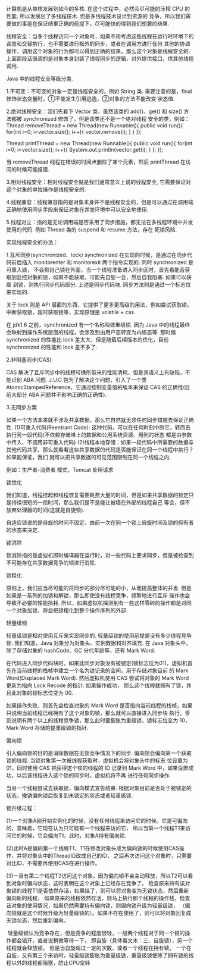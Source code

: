 计算机是从单核发展到如今的多核. 在这个过程中，必然会尽可能的压榨 CPU 的性能. 所以发展出了多线程技术. 但是多线程技术设计到资源的
竞争，所以我们需要做的事是在保证结果正确的前提下，尽可能快的得到我们想要的结果.

线程安全：当多个线程访问一个对象时，如果不用考虑这些线程在运行时环境下的调度和交替执行，也不需要进行额外的同步，或者在调用方进行任何
其他的协调操作，调用这个对象的行为都可以得到正确的结果，那么这个对象是线程安全的.
上面那段话强调的是对象本身封装了线程同步的逻辑，对外提供接口，供其他线程调用.

Java 中的线程安全等级分类.

1.不可变：不可变的对象一定是线程安全的，例如 String 类. 需要注意的是，final 修饰状态变量时，①不能发生引用逃逸，②对象的方法不能改变
状态值.

2.绝对线程安全：我们先看下 Vector 类，虽然该类的 add()、get() 和 size() 方法都被 synchronized 修饰了，但是该类还不是一个绝对线程
安全的类，例如：
Thread removeThread = new Thread(new Runnable(){
    public void run(){
        for(int i=0; i<vector.size(); i++){
            vector.remove(i);
        }
    }
});

Thread printThread = new Thread(new Runnable(){
    public void run(){
        for(int i=0; i<vector.size(); i++){
            System.out.println(vector.get(i);
        }
    };
});

当 removeThread 线程在错误的时间点删除了某个元素，然后 printThread 在访问的时候可能报错.

3.相对线程安全：相对线程安全就是我们通常意义上说的线程安全, 它需要保证对这个对象的单独操作是线程安全的.

4.线程兼容：线程兼容指的是对象本身并不是线程安全的，但是可以通过在调用端正确地使用同步手段来保证对象在并发环境中可以安全地使用.

5.线程对立：指的是无论调用端是否采用了同步措施，都无法在多线程环境中并发使用的代码. 例如 Thread 类的 suspend 和 resume 方法，存在
死锁风险.

实现线程安全的办法：

1.互斥同步(synchronized、lock)
synchronized 在实现的时候，是通过在同步代码前后插入 monitorenter 和 monitorexit 两个指令实现的. 同时 synchronized 是可重入锁，
不会把自己锁在外面，当一个线程准备进入同步区时，首先看能否获取到监控对象的锁，如果不能获取，可能先自旋一会，然后自我阻塞. 如果可以获取
到锁，则执行同步代码部分. 上述是同步代码块. 同步方法则是通过一个标志位来实现的.

关于 lock 则是 API 层面的东西，它提供了更多更高级的用法，例如尝试获取锁，中断获取锁，超时获取锁等，实现原理是 volatile + cas.

在 jdk1.6 之前，synchronized 有一个名称叫做重级锁. 因为 Java 中的线程最终会映射到操作系统层面的线程，会涉及到由用户态转变为内核态等.
那时候 synchronized 的性能比 lock 差太大，但是随着后续版本的优化，目前 synchronized 的性能和 lock 差不多了.

2.非阻塞同步(CAS)

CAS 解决了互斥同步中的线程转换所带来的性能消耗，但是其语义上有缺陷，不能识别 ABA 问题. J.U.C 包为了解决这个问题，引入了一个类
AtomicStampedReference，它通过控制变量值的版本来保证 CAS 的正确性(目前大部分 ABA 问题并不影响正确的正确性).

3.无同步方案

如果一个方法本来就不涉及共享数据，那么它自然就无须任何同步措施去保证正确性.
(1)可重入代码(Reentrant Code): 这种代码，可以在任何时刻中断它，转而去执行另一段代码(不依赖存储堆上的数据和公用系统资源、用到的状态
都是由参数中传入、不调用非可重入代码)
(2)线程本地存储：如果一段代码中所需要的数据与其他代码共享，那么就看看这些共享数据的代码是否能保证在同一个线程中执行？如果能保证，我们
就可以把共享数据的可见范围限制在同一个线程之内.

例如：生产者-消费者 模式，Tomcat 处理请求


锁优化

我们知道，线程挂起和线程恢复需要耗费大量的时间，但是如果共享数据的锁定只是持续很短的一段时间，那么我们是不是能让被墙在外部的线程自己
等会，但不放弃处理器的时间(这就是自旋锁).

自适应锁说的是自旋的时间不固定，由前一次在同一个锁上自旋时间及锁的拥有者的状态来决定.

锁消除

锁消除指的是虚拟机即时编译器在运行时，对一些代码上要求同步，但是被检查到不可能存在共享数据竞争的锁进行消除.

锁粗化

原则上，我们应当尽可能的将同步的部分尽可能的小，从而提高整体的并发. 但是如果是一系列的加锁和解锁，那么即使没有线程竞争，频繁地进行互斥
操作也会导致不必要的性能损耗. 所以，如果虚拟机探测到有一些这样零碎的操作都是对同一个对象加锁，将会把锁粗化到整个操作序列的外部.

轻量级锁

轻量级锁是相对使用互斥来实现同步的. 轻量级锁的使用前提是没有多少线程竞争锁. 我们知道，Java 对象分为对象头、实例数据和对齐填充. 在 Java
对象头中，除了存储对象的 hashCode、GC 分代年龄等，还有 Mark Word.

在代码进入同步代码块时，如果此同步对象没有被锁定(锁标志位为01)，虚拟机首先在当前线程的栈帧中建立一个名为锁记录的空间，用于存储对象目前
的 Mark Word(Displaced Mark Word). 然后虚拟机使用 CAS 尝试将对象的 Mark Word 更新为指向 Lock Recode 的指针. 如果操作成功，
那么这个线程就拥有了锁，并且此对象的锁标志位变为 00.

如果操作失败，则首先会检查对象的 Mark Word 是否指向当前线程的栈帧，如果只说明当前线程已经拥有了这个对象的锁，那么就可以直接进入同步块
执行，否则说明有两个以上的线程竞争锁，那么此时要膨胀为重级锁，锁标志位变为 10，Mark Word 存储的是重级锁的指针.

偏向锁

引入偏向锁的目的是消除数据在无锁竞争情况下的同步. 偏向锁会偏向第一个获取锁的线程. 当锁对象第一次被线程获取时，虚拟机会将对象头中的标志
位设置为 01，同时使用 CAS 把获得这个锁的线程的 ID 记录到 Mark Word 中，如果设置成功，以后该线程进入这个锁的同步时，虚拟机将不再
进行任何同步操作.

当另一个线程尝试去获取锁，偏向模式宣告结束. 根据对象目前是否处于被锁定的状态，撤销偏向锁后恢复到未锁定的状态或者轻量级锁.

锁升级过程：

(1)一个对象A刚开始实例化的时候，没有任何线程来访问它的时候。它是可偏向的，意味着，它现在认为只可能有一个线程来访问它，
所以当第一个线程T1来访问它的时候，它会偏向T1，此时，对象A持有偏向锁.

(2)此时A是偏向第一个线程T1，T1在修改对象头成为偏向锁的时候使用CAS操作，并将对象头中的ThreadID改成自己的ID，
之后再次访问这个对象时，只需要对比ID，不需要再使用CAS在进行操作。

(3)一旦有第二个线程T2访问这个对象，因为偏向锁不会主动释放，所以T2可以看到对象时偏向状态，这时表明在这个对象上已经存在竞争了。
检查原来持有该对象锁的线程T1是否依然存活，如果挂了，则可以将对象变为无锁状态，然后重新偏向新的线程，
如果原来的线程依然存活，则马上执行那个线程的操作栈，检查该对象的使用情况，如果仍然需要持有偏向锁，则偏向锁升级为轻量级锁，
（偏向锁就是这个时候升级为轻量级锁的）。如果不存在使用了，则可以将对象回复成无锁状态，然后重新偏向。

 轻量级锁认为竞争存在，但是竞争的程度很轻，一般两个线程对于同一个锁的操作都会错开，或者说稍微等待一下，
即自旋（具体看文末：三、自旋锁），另一个线程就会释放锁。 但是当自旋超过一定的次数，或者一个线程在持有锁，
一个在自旋，又有第三个来访时，轻量级锁膨胀为重量级锁，重量级锁使除了拥有锁的线程以外的线程都阻塞，防止CPU空转
